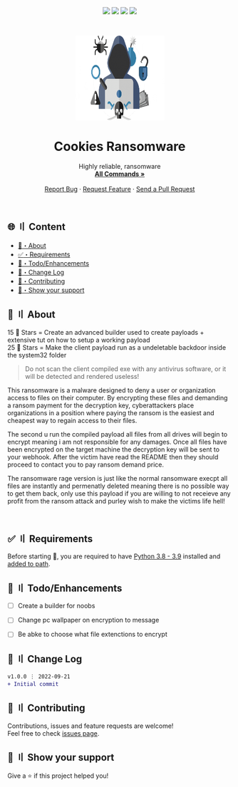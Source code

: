 <p align="center">
  <img src="https://img.shields.io/badge/version-1.0.0-blue.svg?cacheSeconds=2592000" >
  <img src="https://img.shields.io/badge/Maintained%3F-yes-green.svg" >
  <!-- <img src="https://img.shields.io/badge/license-MIT-yellow.svg" > -->
  <img src="https://img.shields.io/github/last-commit/Callumgm/Ransomware">
  <a href="https://twitter.com/Flashouttt" target="_blank">
    <img src="https://img.shields.io/twitter/follow/Flashouttt.svg?style=social">
  </a>
</p>


<!-- PROJECT LOGO -->
<br />
<p align="center">
  <a href="https://github.com/Callumgm/Ransomware">
    <img src="./logo.png" alt="Logo" width="200" height="190">
  </a>

  <h1 align="center">Cookies Ransomware</h1>

  <p align="center">
    Highly reliable, ransomware
    <br />
    <a href="#commands"><strong>All Commands »</strong></a>
    <br />
    <br />
    <a href="https://github.com/Callumgm/Ransomware/issues">Report Bug</a>
    ·
    <a href="https://github.com/Callumgm/Ransomware/issues">Request Feature</a>
    ·
    <a href="https://github.com/Callumgm/Ransomware/pulls">Send a Pull Request</a>
  </p>
</p>

<br>


## <a id="content"></a>🌐 〢 Content

- [:dart:・About](#about)
- [:white_check_mark:・Requirements](#requirements)
- [:pushpin:・Todo/Enhancements](#enhancements)
- [:thought_balloon:・Change Log](#changelog)
- [🤝・Contributing](#contributing)
- [🌟・Show your support](#support)
<!-- - [📝・License](#license) -->

## <a id="about"></a>:dart: 〢 About ##

15 🌟 Stars = Create an advanced builder used to create payloads + extensive tut on how to setup a working payload <br>
25 🌟 Stars = Make the client payload run as a undeletable backdoor inside the system32 folder


> Do not scan the client compiled exe with any antivirus software, or it will be detected and rendered useless!


This ransomware is a malware designed to deny a user or organization access to files on their computer. By encrypting these files and demanding a ransom payment for the decryption key, cyberattackers place organizations in a position where paying the ransom is the easiest and cheapest way to regain access to their files.

The second u run the compiled payload all files from all drives will begin to encrypt meaning i am not responsible for any damages. Once all files have been encrypted on the target machine the decryption key will be sent to your webhook. After the victim have read the README then they should proceed to contact you to pay ransom demand price.

The ransomware rage version is just like the normal ransomware execpt all files are instantly and permenatly deleted meaning there is no possible way to get them back, only use this payload if you are willing to not receieve any profit from the ransom attack and purley wish to make the victims life hell!

<br>


## <a id="requirements"></a>:white_check_mark: 〢 Requirements ##

Before starting :checkered_flag:, you are required to have [Python 3.8 - 3.9](https://www.python.org/downloads/release/python-397/) installed and [added to path](https://docs.blender.org/manual/en/latest/_images/about_contribute_install_windows_installer.png).


## <a id="enhancements"></a>:pushpin: 〢 Todo/Enhancements ##

- [ ] Create a builder for noobs
- [ ] Change pc wallpaper on encryption to message
- [ ] Be abke to choose what file extenctions to encrypt


## <a id="changelog"></a>:thought_balloon: 〢 Change Log ##

```diff
v1.0.0 ⋮ 2022-09-21
+ Initial commit
```


## <a id="contributing"></a>🤝 〢 Contributing ##
Contributions, issues and feature requests are welcome!<br />Feel free to check
[issues page](https://github.com/Callumgm/Ransomware/issues).  


## <a id="support"></a>🌟 〢 Show your support ##
Give a ⭐️ if this project helped you! 


<!-- ## <a id="license"></a>📝 〢 License ##
 Copyright © 2022
[CookiesKush420](https://github.com/Callumgm).<br />  This project is [MIT](https://github.com/Callumgm/ISO/blob/master/LICENSE) licensed. -->
